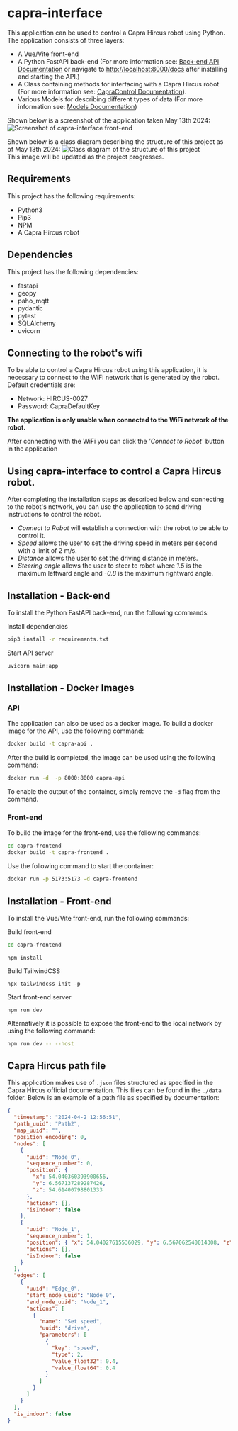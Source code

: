 # capra-interface

This application can be used to control a Capra Hircus robot using Python.
The application consists of three layers:

- A Vue/Vite front-end
- A Python FastAPI back-end (For more information see: [Back-end API Documentation](docs/API.md) or navigate to [http://localhost:8000/docs](http://localhost:8000/docs) after installing and starting the API.)
- A Class containing methods for interfacing with a Capra Hircus robot (For more information see: [CapraControl Documentation](docs/controller.md)).
- Various Models for describing different types of data (For more information see: [Models Documentation](docs/models.md))

Shown below is a screenshot of the application taken May 13th 2024:
![Screenshot of capra-interface front-end](docs/images/capra_interface_scr.jpg)

Shown below is a class diagram describing the structure of this project as of May 13th 2024:
![Class diagram of the structure of this project](docs/images/class_diagram.png)  
This image will be updated as the project progresses.

## Requirements

This project has the following requirements:

- Python3
- Pip3
- NPM
- A Capra Hircus robot

## Dependencies

This project has the following dependencies:

- fastapi
- geopy
- paho_mqtt
- pydantic
- pytest
- SQLAlchemy
- uvicorn

## Connecting to the robot's wifi

To be able to control a Capra Hircus robot using this application, it is necessary to connect to the WiFi network that is generated by the robot.
Default credentials are:

- Network: HIRCUS-0027
- Password: CapraDefaultKey

**The application is only usable when connected to the WiFi network of the robot.**

After connecting with the WiFi you can click the _'Connect to Robot'_ button in the application

## Using capra-interface to control a Capra Hircus robot.

After completing the installation steps as described below and connecting to the robot's network, you can use the application to send driving instructions to control the robot.

- _Connect to Robot_ will establish a connection with the robot to be able to control it.
- _Speed_ allows the user to set the driving speed in meters per second with a limit of 2 m/s.
- _Distance_ allows the user to set the driving distance in meters.
- _Steering angle_ allows the user to steer te robot where _1.5_ is the maximum leftward angle and _-0.8_ is the maximum rightward angle.

## Installation - Back-end

To install the Python FastAPI back-end, run the following commands:

Install dependencies

```bash
pip3 install -r requirements.txt
```

Start API server

```bash
uvicorn main:app
```

## Installation - Docker Images

### API

The application can also be used as a docker image. To build a docker image for the API, use the following command:

```bash
docker build -t capra-api .
```

After the build is completed, the image can be used using the following command:

```bash
docker run -d  -p 8000:8000 capra-api
```

To enable the output of the container, simply remove the `-d` flag from the command.

### Front-end

To build the image for the front-end, use the following commands:

```bash
cd capra-frontend
docker build -t capra-frontend .
```

Use the following command to start the container:

```bash
docker run -p 5173:5173 -d capra-frontend
```

## Installation - Front-end

To install the Vue/Vite front-end, run the following commands:

Build front-end

```bash
cd capra-frontend
```

```
npm install
```

Build TailwindCSS

```
npx tailwindcss init -p
```

Start front-end server

```
npm run dev
```

Alternatively it is possible to expose the front-end to the local network by using the following command:

```bash
npm run dev -- --host
```

## Capra Hircus path file

This application makes use of `.json` files structured as specified in the Capra Hircus official documentation. This files can be found in the `./data` folder.
Below is an example of a path file as specified by documentation:

```json
{
  "timestamp": "2024-04-2 12:56:51",
  "path_uuid": "Path2",
  "map_uuid": "",
  "position_encoding": 0,
  "nodes": [
    {
      "uuid": "Node_0",
      "sequence_number": 0,
      "position": {
        "x": 54.040360393900656,
        "y": 6.567137289287426,
        "z": 54.61400798801333
      },
      "actions": [],
      "isIndoor": false
    },
    {
      "uuid": "Node_1",
      "sequence_number": 1,
      "position": { "x": 54.04027615536029, "y": 6.567062540014308, "z": 0.0 },
      "actions": [],
      "isIndoor": false
    }
  ],
  "edges": [
    {
      "uuid": "Edge_0",
      "start_node_uuid": "Node_0",
      "end_node_uuid": "Node_1",
      "actions": [
        {
          "name": "Set speed",
          "uuid": "drive",
          "parameters": [
            {
              "key": "speed",
              "type": 2,
              "value_float32": 0.4,
              "value_float64": 0.4
            }
          ]
        }
      ]
    }
  ],
  "is_indoor": false
}
```
